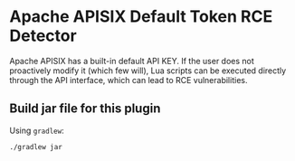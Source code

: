 # Apache APISIX Default Token RCE Detector

Apache APISIX has a built-in default API KEY. If the user does not proactively
modify it (which few will), Lua scripts can be executed directly through the API
interface, which can lead to RCE vulnerabilities.

## Build jar file for this plugin

Using `gradlew`:

```shell
./gradlew jar
```
